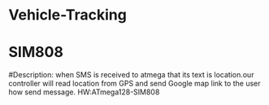 # Vehicle-Tracking
# SIM808
#Description: when SMS is received to atmega that its text is location.our controller will read location from GPS and send Google map link to the user how send message.
HW:ATmega128-SIM808
